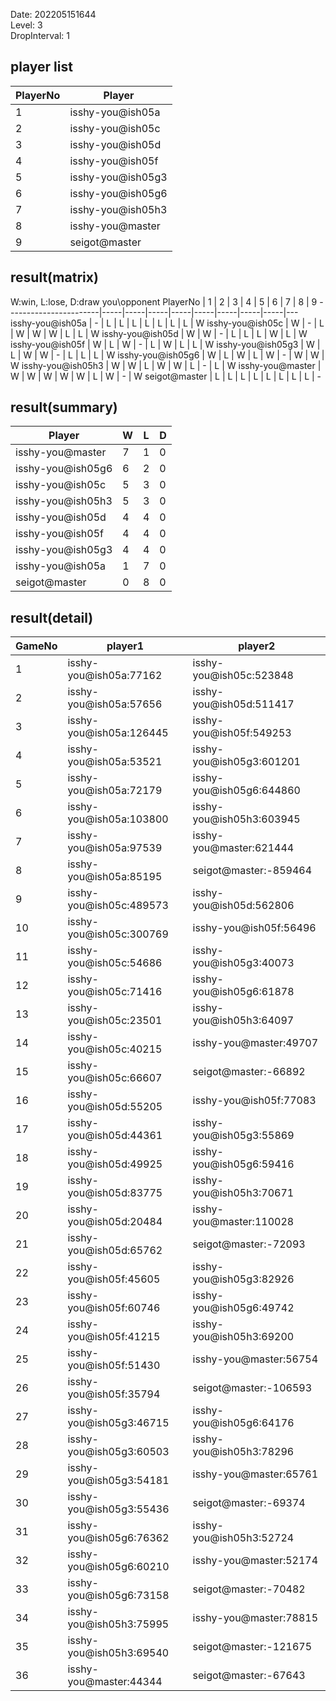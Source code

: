 Date: 202205151644  
Level: 3  
DropInterval: 1  
## player list
PlayerNo  |  Player
----------|-------------------
1         |  isshy-you@ish05a
2         |  isshy-you@ish05c
3         |  isshy-you@ish05d
4         |  isshy-you@ish05f
5         |  isshy-you@ish05g3
6         |  isshy-you@ish05g6
7         |  isshy-you@ish05h3
8         |  isshy-you@master
9         |  seigot@master
## result(matrix)
W:win, L:lose, D:draw
you\opponent PlayerNo  |  1  |  2  |  3  |  4  |  5  |  6  |  7  |  8  |  9
-----------------------|-----|-----|-----|-----|-----|-----|-----|-----|---
isshy-you@ish05a       |  -  |  L  |  L  |  L  |  L  |  L  |  L  |  L  |  W
isshy-you@ish05c       |  W  |  -  |  L  |  W  |  W  |  W  |  L  |  L  |  W
isshy-you@ish05d       |  W  |  W  |  -  |  L  |  L  |  L  |  W  |  L  |  W
isshy-you@ish05f       |  W  |  L  |  W  |  -  |  L  |  W  |  L  |  L  |  W
isshy-you@ish05g3      |  W  |  L  |  W  |  W  |  -  |  L  |  L  |  L  |  W
isshy-you@ish05g6      |  W  |  L  |  W  |  L  |  W  |  -  |  W  |  W  |  W
isshy-you@ish05h3      |  W  |  W  |  L  |  W  |  W  |  L  |  -  |  L  |  W
isshy-you@master       |  W  |  W  |  W  |  W  |  W  |  L  |  W  |  -  |  W
seigot@master          |  L  |  L  |  L  |  L  |  L  |  L  |  L  |  L  |  -
## result(summary)
Player             |  W  |  L  |  D
-------------------|-----|-----|---
isshy-you@master   |  7  |  1  |  0
isshy-you@ish05g6  |  6  |  2  |  0
isshy-you@ish05c   |  5  |  3  |  0
isshy-you@ish05h3  |  5  |  3  |  0
isshy-you@ish05d   |  4  |  4  |  0
isshy-you@ish05f   |  4  |  4  |  0
isshy-you@ish05g3  |  4  |  4  |  0
isshy-you@ish05a   |  1  |  7  |  0
seigot@master      |  0  |  8  |  0
## result(detail)
GameNo  |  player1                  |  player2
--------|---------------------------|--------------------------
1       |  isshy-you@ish05a:77162   |  isshy-you@ish05c:523848
2       |  isshy-you@ish05a:57656   |  isshy-you@ish05d:511417
3       |  isshy-you@ish05a:126445  |  isshy-you@ish05f:549253
4       |  isshy-you@ish05a:53521   |  isshy-you@ish05g3:601201
5       |  isshy-you@ish05a:72179   |  isshy-you@ish05g6:644860
6       |  isshy-you@ish05a:103800  |  isshy-you@ish05h3:603945
7       |  isshy-you@ish05a:97539   |  isshy-you@master:621444
8       |  isshy-you@ish05a:85195   |  seigot@master:-859464
9       |  isshy-you@ish05c:489573  |  isshy-you@ish05d:562806
10      |  isshy-you@ish05c:300769  |  isshy-you@ish05f:56496
11      |  isshy-you@ish05c:54686   |  isshy-you@ish05g3:40073
12      |  isshy-you@ish05c:71416   |  isshy-you@ish05g6:61878
13      |  isshy-you@ish05c:23501   |  isshy-you@ish05h3:64097
14      |  isshy-you@ish05c:40215   |  isshy-you@master:49707
15      |  isshy-you@ish05c:66607   |  seigot@master:-66892
16      |  isshy-you@ish05d:55205   |  isshy-you@ish05f:77083
17      |  isshy-you@ish05d:44361   |  isshy-you@ish05g3:55869
18      |  isshy-you@ish05d:49925   |  isshy-you@ish05g6:59416
19      |  isshy-you@ish05d:83775   |  isshy-you@ish05h3:70671
20      |  isshy-you@ish05d:20484   |  isshy-you@master:110028
21      |  isshy-you@ish05d:65762   |  seigot@master:-72093
22      |  isshy-you@ish05f:45605   |  isshy-you@ish05g3:82926
23      |  isshy-you@ish05f:60746   |  isshy-you@ish05g6:49742
24      |  isshy-you@ish05f:41215   |  isshy-you@ish05h3:69200
25      |  isshy-you@ish05f:51430   |  isshy-you@master:56754
26      |  isshy-you@ish05f:35794   |  seigot@master:-106593
27      |  isshy-you@ish05g3:46715  |  isshy-you@ish05g6:64176
28      |  isshy-you@ish05g3:60503  |  isshy-you@ish05h3:78296
29      |  isshy-you@ish05g3:54181  |  isshy-you@master:65761
30      |  isshy-you@ish05g3:55436  |  seigot@master:-69374
31      |  isshy-you@ish05g6:76362  |  isshy-you@ish05h3:52724
32      |  isshy-you@ish05g6:60210  |  isshy-you@master:52174
33      |  isshy-you@ish05g6:73158  |  seigot@master:-70482
34      |  isshy-you@ish05h3:75995  |  isshy-you@master:78815
35      |  isshy-you@ish05h3:69540  |  seigot@master:-121675
36      |  isshy-you@master:44344   |  seigot@master:-67643
